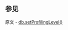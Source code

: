 ## 参见

原文 - [db.setProfilingLevel()]( https://docs.mongodb.com/manual/reference/method/db.setProfilingLevel/ )

